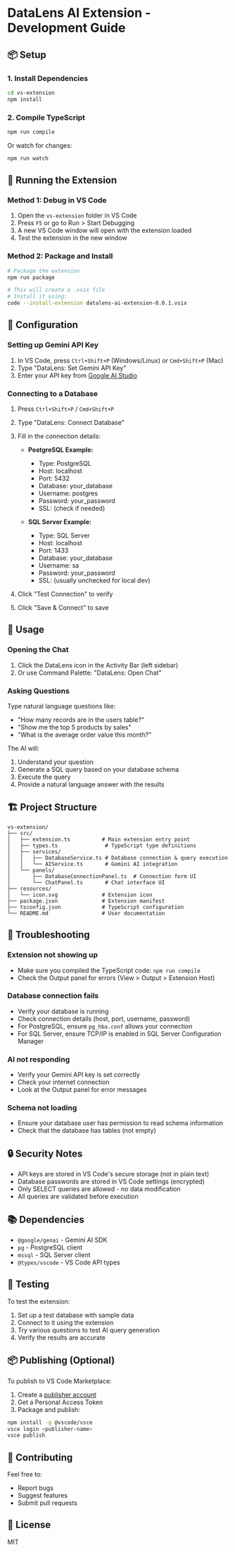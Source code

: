 # DataLens AI Extension - Development Guide

## 📦 Setup

### 1. Install Dependencies

```bash
cd vs-extension
npm install
```

### 2. Compile TypeScript

```bash
npm run compile
```

Or watch for changes:

```bash
npm run watch
```

## 🚀 Running the Extension

### Method 1: Debug in VS Code

1. Open the `vs-extension` folder in VS Code
2. Press `F5` or go to Run > Start Debugging
3. A new VS Code window will open with the extension loaded
4. Test the extension in the new window

### Method 2: Package and Install

```bash
# Package the extension
npm run package

# This will create a .vsix file
# Install it using:
code --install-extension datalens-ai-extension-0.0.1.vsix
```

## 🔧 Configuration

### Setting up Gemini API Key

1. In VS Code, press `Ctrl+Shift+P` (Windows/Linux) or `Cmd+Shift+P` (Mac)
2. Type "DataLens: Set Gemini API Key"
3. Enter your API key from [Google AI Studio](https://makersuite.google.com/app/apikey)

### Connecting to a Database

1. Press `Ctrl+Shift+P` / `Cmd+Shift+P`
2. Type "DataLens: Connect Database"
3. Fill in the connection details:

   - **PostgreSQL Example:**

     - Type: PostgreSQL
     - Host: localhost
     - Port: 5432
     - Database: your_database
     - Username: postgres
     - Password: your_password
     - SSL: (check if needed)

   - **SQL Server Example:**
     - Type: SQL Server
     - Host: localhost
     - Port: 1433
     - Database: your_database
     - Username: sa
     - Password: your_password
     - SSL: (usually unchecked for local dev)

4. Click "Test Connection" to verify
5. Click "Save & Connect" to save

## 📝 Usage

### Opening the Chat

1. Click the DataLens icon in the Activity Bar (left sidebar)
2. Or use Command Palette: "DataLens: Open Chat"

### Asking Questions

Type natural language questions like:

- "How many records are in the users table?"
- "Show me the top 5 products by sales"
- "What is the average order value this month?"

The AI will:

1. Understand your question
2. Generate a SQL query based on your database schema
3. Execute the query
4. Provide a natural language answer with the results

## 🏗️ Project Structure

```
vs-extension/
├── src/
│   ├── extension.ts          # Main extension entry point
│   ├── types.ts               # TypeScript type definitions
│   ├── services/
│   │   ├── DatabaseService.ts # Database connection & query execution
│   │   └── AIService.ts       # Gemini AI integration
│   └── panels/
│       ├── DatabaseConnectionPanel.ts  # Connection form UI
│       └── ChatPanel.ts       # Chat interface UI
├── resources/
│   └── icon.svg              # Extension icon
├── package.json              # Extension manifest
├── tsconfig.json             # TypeScript configuration
└── README.md                 # User documentation
```

## 🐛 Troubleshooting

### Extension not showing up

- Make sure you compiled the TypeScript code: `npm run compile`
- Check the Output panel for errors (View > Output > Extension Host)

### Database connection fails

- Verify your database is running
- Check connection details (host, port, username, password)
- For PostgreSQL, ensure `pg_hba.conf` allows your connection
- For SQL Server, ensure TCP/IP is enabled in SQL Server Configuration Manager

### AI not responding

- Verify your Gemini API key is set correctly
- Check your internet connection
- Look at the Output panel for error messages

### Schema not loading

- Ensure your database user has permission to read schema information
- Check that the database has tables (not empty)

## 🔒 Security Notes

- API keys are stored in VS Code's secure storage (not in plain text)
- Database passwords are stored in VS Code settings (encrypted)
- Only SELECT queries are allowed - no data modification
- All queries are validated before execution

## 📚 Dependencies

- `@google/genai` - Gemini AI SDK
- `pg` - PostgreSQL client
- `mssql` - SQL Server client
- `@types/vscode` - VS Code API types

## 🧪 Testing

To test the extension:

1. Set up a test database with sample data
2. Connect to it using the extension
3. Try various questions to test AI query generation
4. Verify the results are accurate

## 📦 Publishing (Optional)

To publish to VS Code Marketplace:

1. Create a [publisher account](https://marketplace.visualstudio.com/manage)
2. Get a Personal Access Token
3. Package and publish:

```bash
npm install -g @vscode/vsce
vsce login <publisher-name>
vsce publish
```

## 🤝 Contributing

Feel free to:

- Report bugs
- Suggest features
- Submit pull requests

## 📄 License

MIT
